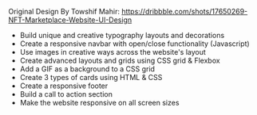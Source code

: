 Original Design By Towshif Mahir:
https://dribbble.com/shots/17650269-NFT-Marketplace-Website-UI-Design

- Build unique and creative typography layouts and decorations
- Create a responsive navbar with open/close functionality (Javascript)
- Use images in creative ways across the website's layout
- Create advanced layouts and grids using CSS grid & Flexbox
- Add a GIF as a background to a CSS grid
- Create 3 types of cards using HTML & CSS
- Create a responsive footer
- Build a call to action section
- Make the website responsive on all screen sizes